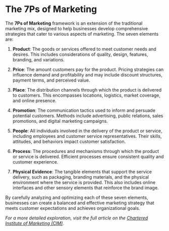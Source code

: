 # The 7Ps of Marketing

The **7Ps of Marketing** framework is an extension of the traditional marketing mix, designed to help businesses develop comprehensive strategies that cater to various aspects of marketing. The seven elements are:

1. **Product**: The goods or services offered to meet customer needs and desires. This includes considerations of quality, design, features, branding, and variations.

2. **Price**: The amount customers pay for the product. Pricing strategies can influence demand and profitability and may include discount structures, payment terms, and perceived value.

3. **Place**: The distribution channels through which the product is delivered to customers. This encompasses locations, logistics, market coverage, and online presence.

4. **Promotion**: The communication tactics used to inform and persuade potential customers. Methods include advertising, public relations, sales promotions, and digital marketing campaigns.

5. **People**: All individuals involved in the delivery of the product or service, including employees and customer service representatives. Their skills, attitudes, and behaviors impact customer satisfaction.

6. **Process**: The procedures and mechanisms through which the product or service is delivered. Efficient processes ensure consistent quality and customer experience.

7. **Physical Evidence**: The tangible elements that support the service delivery, such as packaging, branding materials, and the physical environment where the service is provided. This also includes online interfaces and other sensory elements that reinforce the brand image.

By carefully analyzing and optimizing each of these seven elements, businesses can create a balanced and effective marketing strategy that meets customer expectations and achieves organizational goals.

*For a more detailed exploration, visit the full article on the [Chartered Institute of Marketing (CIM)](https://www.cim.co.uk/content-hub/quick-read/the-7ps-of-marketing/).*
